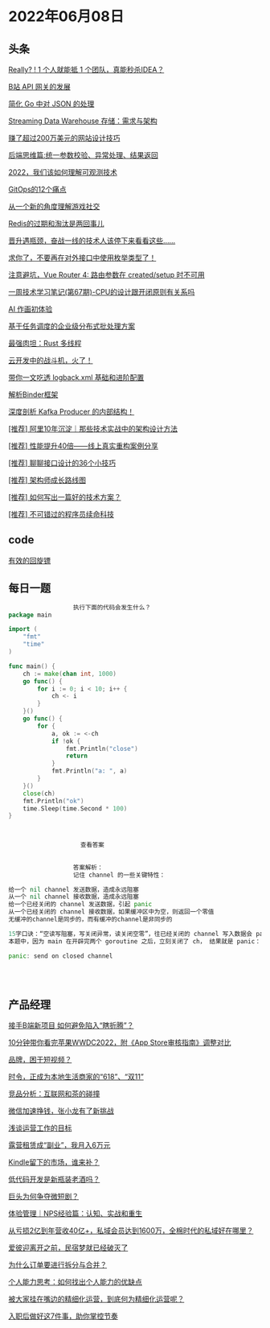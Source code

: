 # 2022年06月08日
## 头条

[Really? ! 1 个人就能抵 1 个团队，真能秒杀IDEA？](https://toutiao.io/k/76alg5z)

[B站 API 网关的发展](https://toutiao.io/k/1qdkfk1)

[简化 Go 中对 JSON 的处理](https://toutiao.io/k/4bd3xnn)

[Streaming Data Warehouse 存储：需求与架构](https://toutiao.io/k/rtnpqse)

[赚了超过200万美元的网站设计技巧](https://toutiao.io/k/nu070ki)

[后端思维篇:统一参数校验、异常处理、结果返回](https://toutiao.io/k/1p1lj4l)

[2022，我们该如何理解可观测技术](https://toutiao.io/k/8ymwxd6)

[GitOps的12个痛点](https://toutiao.io/k/q3ce4kp)

[从一个新的角度理解游戏社交](https://toutiao.io/k/n3xcb40)

[Redis的过期和淘汰是两回事儿](https://toutiao.io/k/7d7jxso)

[晋升遇瓶颈，奋战一线的技术人该停下来看看这些……](https://toutiao.io/k/ng45ywx)

[求你了，不要再在对外接口中使用枚举类型了！](https://toutiao.io/k/pu45nt9)

[注意避坑，Vue Router 4: 路由参数在 created/setup 时不可用](https://toutiao.io/k/9nsa1vw)

[一周技术学习笔记(第67期)-CPU的设计跟开闭原则有关系吗](https://toutiao.io/k/jrzq6gf)

[AI 作画初体验](https://toutiao.io/k/lf1zswm)

[基于任务调度的企业级分布式批处理方案](https://toutiao.io/k/k9ozo4e)

[最强肉坦：Rust 多线程](https://toutiao.io/k/klk5u4f)

[云开发中的战斗机，火了！](https://toutiao.io/k/1kj2z08)

[带你一文吃透 logback.xml 基础和进阶配置](https://toutiao.io/k/ml7t994)

[解析Binder框架](https://toutiao.io/k/94i5zfn)

[深度剖析 Kafka Producer 的内部结构！](https://toutiao.io/k/0y7v1sf)

[[推荐] 阿里10年沉淀｜那些技术实战中的架构设计方法](https://toutiao.io/k/e9vlh55)

[[推荐] 性能提升40倍——线上真实重构案例分享](https://toutiao.io/k/izbqpxo)

[[推荐] 聊聊接口设计的36个小技巧](https://toutiao.io/k/yqm776v)

[[推荐] 架构师成长路线图](https://toutiao.io/k/27b6p2e)

[[推荐] 如何写出一篇好的技术方案？](https://toutiao.io/k/gl2cth8)

[[推荐] 不可错过的程序员续命科技](https://toutiao.io/k/wooq1pu)



## code

[有效的回旋镖](https://leetcode.cn/problems/valid-boomerang)



## 每日一题

```go
                  执行下面的代码会发生什么？
package main

import (
	"fmt"
	"time"
)

func main() {
	ch := make(chan int, 1000)
	go func() {
		for i := 0; i < 10; i++ {
			ch <- i
		}
	}()
	go func() {
		for {
			a, ok := <-ch
			if !ok {
				fmt.Println("close")
				return
			}
			fmt.Println("a: ", a)
		}
	}()
	close(ch)
	fmt.Println("ok")
	time.Sleep(time.Second * 100)
}


                  
                    查看答案
                  
                
                  答案解析：
                  记住 channel 的一些关键特性：

给一个 nil channel 发送数据，造成永远阻塞
从一个 nil channel 接收数据，造成永远阻塞
给一个已经关闭的 channel 发送数据，引起 panic
从一个已经关闭的 channel 接收数据，如果缓冲区中为空，则返回一个零值
无缓冲的channel是同步的，而有缓冲的channel是非同步的

15字口诀：“空读写阻塞，写关闭异常，读关闭空零”，往已经关闭的 channel 写入数据会 panic。
本题中，因为 main 在开辟完两个 goroutine 之后，立刻关闭了 ch， 结果就是 panic：

panic: send on closed channel


                
```


## 产品经理

[接手B端新项目  如何避免陷入“瞎折腾”？](http://www.woshipm.com/open/5475847.html)

[10分钟带你看完苹果WWDC2022，附《App Store审核指南》调整对比](http://www.woshipm.com/it/5475953.html)

[品牌，困于短视频？](http://www.woshipm.com/operate/5474486.html)

[时令，正成为本地生活商家的“618”、“双11”](http://www.woshipm.com/operate/5475225.html)

[竞品分析：互联网和茶的碰撞](http://www.woshipm.com/evaluating/5473983.html)

[微信加速挣钱，张小龙有了新挑战](http://www.woshipm.com/it/5475789.html)

[浅谈运营工作的目标](http://www.woshipm.com/operate/5474458.html)

[露营租赁成“副业”，我月入6万元](http://www.woshipm.com/it/5475644.html)

[Kindle留下的市场，谁来补？](http://www.woshipm.com/it/5475534.html)

[低代码开发是新瓶装老酒吗？](http://www.woshipm.com/it/5474569.html)

[巨头为何争夺微短剧？](http://www.woshipm.com/it/5475379.html)

[体验管理｜NPS经验篇：认知、实战和重生](http://www.woshipm.com/user-research/5474474.html)

[从亏损2亿到年营收40亿+，私域会员达到1600万，全棉时代的私域好在哪里？](http://www.woshipm.com/operate/5475054.html)

[爱彼迎离开之前，民宿梦就已经破灭了](http://www.woshipm.com/it/5473747.html)

[为什么订单要进行拆分与合并？](http://www.woshipm.com/pd/5474401.html)

[个人能力思考：如何找出个人能力的优缺点](http://www.woshipm.com/zhichang/5475263.html)

[被大家挂在嘴边的精细化运营，到底何为精细化运营呢？](http://www.woshipm.com/operate/5473958.html)

[入职后做好这7件事，助你掌控节奏](http://www.woshipm.com/zhichang/5474598.html)


